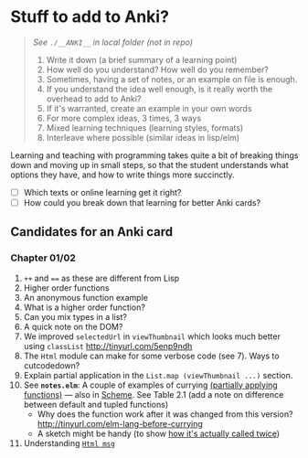 # Stuff to add to Anki?

> _See `./__ANKI__` in local folder (not in repo)_
>
> 1. Write it down (a brief summary of a learning point)
> 2. How well do you understand? How well do you remember?
> 3. Sometimes, having a set of notes, or an example on file is enough.
> 4. If you understand the idea well enough, is it really worth the overhead to add to Anki?
> 5. If it's warranted, create an example in your own words
> 6. For more complex ideas, 3 times, 3 ways
> 7. Mixed learning techniques (learning styles, formats)
> 8. Interleave where possible (similar ideas in lisp/elm)

Learning and teaching with programming takes quite a bit of breaking things down and moving up in small steps, so that the student understands what options they have, and how to write things more succinctly.

- [ ] Which texts or online learning get it right?
- [ ] How could you break down that learning for better Anki cards?

## Candidates for an Anki card

### Chapter 01/02

1. `++` and `==` as these are different from Lisp
2. Higher order functions
3. An anonymous function example
4. What is a higher order function?
5. Can you mix types in a list?
6. A quick note on the DOM?
7. We improved `selectedUrl` in `viewThumbnail` which looks much better using `classList` http://tinyurl.com/5enp9ndh
8. The `Html` module can make for some verbose code (see 7). Ways to cutcodedown?
9. Explain partial application in the `List.map (viewThumbnail ...)` section.
10. See **`notes.elm`**: A couple of examples of currying [(partially applying functions)](https://www.codingexercises.com/guides/quickstart-elm-part-7) — also in [Scheme](http://tinyurl.com/scheme-lang-currying). See Table 2.1 (add a note on difference between default and tupled functions)
    - Why does the function work after it was changed from this version? http://tinyurl.com/elm-lang-before-currying
    - A sketch might be handy (to show [how it's actually called twice](https://livebook.manning.com/forum?p=1&comment=503513&page=1&product=rfeldman))
11. Understanding [`Html msg`](http://tinyurl.com/elm-lang-html-msg)
